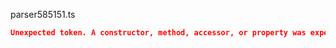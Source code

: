 parser585151.ts
```json
Unexpected token. A constructor, method, accessor, or property was expected.
```
